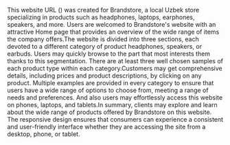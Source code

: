 This website URL () was created for Brandstore, a local Uzbek store specializing in products such as headphones, laptops, earphones, speakers, and more. Users are welcomed to Brandstore's website with an attractive Home page that provides an overview of the wide range of items the company offers.The website is divided into three sections, each devoted to a different category of product headphones, speakers, or earbuds. Users may quickly browse to the part that most interests them thanks to this segmentation. There are at least three well chosen samples of each product type within each category.Customers may get comprehensive details, including prices and product descriptions, by clicking on any product. Multiple examples are provided in every category to ensure that users have a wide range of options to choose from, meeting a range of needs and preferences. And also users may effortlessly access this website on phones, laptops, and tablets.In summary, clients may explore and learn about the wide range of products offered by Brandstore on this website. The responsive design ensures that consumers can experience a consistent and user-friendly interface whether they are accessing the site from a desktop, phone, or tablet.
